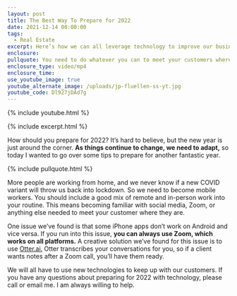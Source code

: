 ```yaml
---
layout: post
title: The Best Way To Prepare for 2022
date: 2021-12-14 00:00:00
tags:
  - Real Estate
excerpt: Here’s how we can all leverage technology to improve our business in 2022.
enclosure:
pullquote: You need to do whatever you can to meet your customers where they are.
enclosure_type: video/mp4
enclosure_time:
use_youtube_image: true
youtube_alternate_image: /uploads/jp-fluellen-ss-yt.jpg
youtube_code: Dl927jDAd7g
---
```

{% include youtube.html %}

{% include excerpt.html %}

How should you prepare for 2022? It’s hard to believe, but the new year is just around the corner. **As things continue to change, we need to adapt,** so today I wanted to go over some tips to prepare for another fantastic year.&nbsp;

{% include pullquote.html %}

More people are working from home, and we never know if a new COVID variant will throw us back into lockdown. So we need to become mobile workers. You should include a good mix of remote and in-person work into your routine. This means becoming familiar with social media, Zoom, or anything else needed to meet your customer where they are.&nbsp;

One issue we’ve found is that some iPhone apps don’t work on Android and vice versa. If you run into this issue, **you can always use Zoom, which works on all platforms.** A creative solution we’ve found for this issue is to use [Otter.ai.](https://otter.ai/) Otter transcribes your conversations for you, so if a client wants notes after a Zoom call, you’ll have them ready.&nbsp;

We will all have to use new technologies to keep up with our customers. If you have any questions about preparing for 2022 with technology, please call or email me. I am always willing to help.
